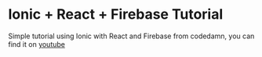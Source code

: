 # Ionic + React + Firebase Tutorial

Simple tutorial using Ionic with React and Firebase from codedamn, you can find it on [youtube](https://www.youtube.com/watch?v=WugT638KS3Q&list=PLYxzS__5yYQlhvyLXSKhv4oAvl06MInSE)


